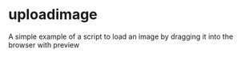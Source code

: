 # uploadimage
A simple example of a script to load an image by dragging it into the browser with preview
